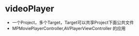 # videoPlayer

* 一个Project，多个Target，Target可以共享Project下面公共文件
* MPMoviePlayerController,AVPlayerViewController 的应用
